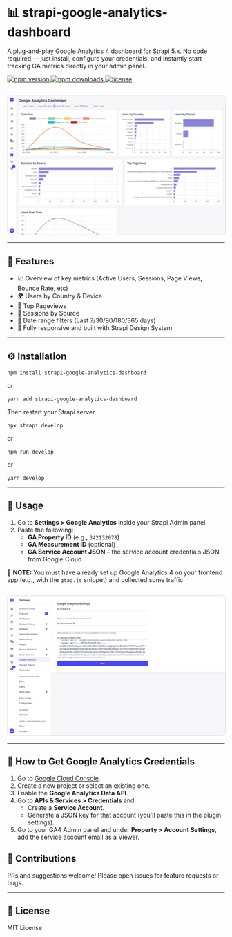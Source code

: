 <h1>📊 strapi-google-analytics-dashboard</h1>

<p>
  A plug-and-play Google Analytics 4 dashboard for Strapi 5.x. No code required — just install, configure your credentials, and instantly start tracking GA metrics directly in your admin panel.
</p>

<p>
  <a href="https://www.npmjs.com/package/strapi-google-analytics-dashboard">
    <img src="https://img.shields.io/npm/v/strapi-google-analytics-dashboard.svg" alt="npm version" />
  </a>
  <a href="https://www.npmjs.com/package/strapi-google-analytics-dashboard">
    <img src="https://img.shields.io/npm/dm/strapi-google-analytics-dashboard.svg" alt="npm downloads" />
  </a>
  <a href="https://github.com/victorolayemi/strapi-google-analytics-dashboard/blob/main/LICENSE">
    <img src="https://img.shields.io/npm/l/strapi-google-analytics-dashboard.svg" alt="license" />
  </a>
</p>

<img src="./screenshots/charts.png" alt="Google Analytics Dashboard UI" style="border:1px solid #ddd; border-radius: 8px; max-width:100%; margin-top: 1em;" />

<hr />

<h2>🚀 Features</h2>
<ul>
  <li>📈 Overview of key metrics (Active Users, Sessions, Page Views, Bounce Rate, etc)</li>
  <li>🌍 Users by Country & Device</li>
  <li>🔗 Top Pageviews</li>
  <li>🧭 Sessions by Source</li>
  <li>📆 Date range filters (Last 7/30/90/180/365 days)</li>
  <li>🎯 Fully responsive and built with Strapi Design System</li>
</ul>

<hr />

<h2>⚙️ Installation</h2>

<pre><code>npm install strapi-google-analytics-dashboard</code></pre>

or

<pre><code>yarn add strapi-google-analytics-dashboard</code></pre>

Then restart your Strapi server.
<pre><code>npx strapi develop</code></pre>

or

<pre><code>npm run develop</code></pre>

or 

<pre><code>yarn develop</code></pre>

---

<h2>🧩 Usage</h2>

<ol>
  <li>Go to <strong>Settings &gt; Google Analytics</strong> inside your Strapi Admin panel.</li>
  <li>Paste the following:
    <ul>
      <li><strong>GA Property ID</strong> (e.g., <code>342132078</code>)</li>
      <li><strong>GA Measurement ID</strong> (optional)</li>
      <li><strong>GA Service Account JSON</strong> – the service account credentials JSON from Google Cloud.</li>
    </ul>
  </li>
</ol>

📌 <strong>NOTE:</strong> You must have already set up Google Analytics 4 on your frontend app (e.g., with the <code>gtag.js</code> snippet) and collected some traffic.

<img src="./screenshots/settings.png" alt="Google Analytics Dashboard UI" style="border:1px solid #ddd; border-radius: 8px; max-width:100%; margin-top: 1em;" />

<hr />

<h2>🔑 How to Get Google Analytics Credentials</h2>

<ol>
  <li>Go to <a href="https://console.cloud.google.com/">Google Cloud Console</a>.</li>
  <li>Create a new project or select an existing one.</li>
  <li>Enable the <strong>Google Analytics Data API</strong>.</li>
  <li>Go to <strong>APIs & Services &gt; Credentials</strong> and:
    <ul>
      <li>Create a <strong>Service Account</strong>.</li>
      <li>Generate a JSON key for that account (you’ll paste this in the plugin settings).</li>
    </ul>
  </li>
  <li>Go to your GA4 Admin panel and under <strong>Property &gt; Account Settings</strong>, add the service account email as a Viewer.</li>
</ol>


<h2>🙌 Contributions</h2>
<p>
  PRs and suggestions welcome! Please open issues for feature requests or bugs.
</p>

<hr />

<h2>📄 License</h2>
<p>
  MIT License
</p>
